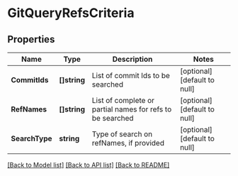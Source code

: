 # GitQueryRefsCriteria

## Properties
Name | Type | Description | Notes
------------ | ------------- | ------------- | -------------
**CommitIds** | **[]string** | List of commit Ids to be searched | [optional] [default to null]
**RefNames** | **[]string** | List of complete or partial names for refs to be searched | [optional] [default to null]
**SearchType** | **string** | Type of search on refNames, if provided | [optional] [default to null]

[[Back to Model list]](../README.md#documentation-for-models) [[Back to API list]](../README.md#documentation-for-api-endpoints) [[Back to README]](../README.md)


